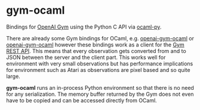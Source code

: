 # gym-ocaml
Bindings for [OpenAI Gym](https://github.com/openai/gym) using the Python C API via [ocaml-py](https://github.com/zshipko/ocaml-py).

There are already some Gym bindings for OCaml, e.g. [openai-gym-ocaml](https://github.com/IBM/openai-gym-ocaml) or [openai-gym-ocaml](https://github.com/LaurentMazare/openai-gym-ocaml)
however these bindings work as a client for the [Gym REST API](https://github.com/openai/gym-http-api). This means that
every observation gets converted from and to JSON between the server and the client part.
This works well for environment with very small observations but has performance implications
for environment such as Atari as observations are pixel based and so quite large.

__gym-ocaml__ runs an in-process Python environment so that there is no need for any serialization.
The memory buffer returned by the Gym does not even have to be copied and can be accessed directly
from OCaml.
